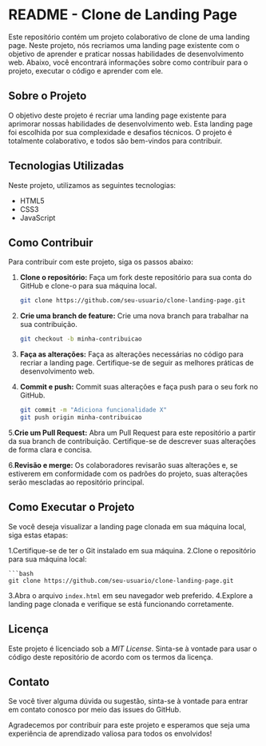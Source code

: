 # README - Clone de Landing Page

Este repositório contém um projeto colaborativo de clone de uma landing page. Neste projeto, nós recriamos uma landing page existente com o objetivo de aprender e praticar nossas habilidades de desenvolvimento web. Abaixo, você encontrará informações sobre como contribuir para o projeto, executar o código e aprender com ele.

## Sobre o Projeto

O objetivo deste projeto é recriar uma landing page existente para aprimorar nossas habilidades de desenvolvimento web. Esta landing page foi escolhida por sua complexidade e desafios técnicos. O projeto é totalmente colaborativo, e todos são bem-vindos para contribuir.

## Tecnologias Utilizadas

Neste projeto, utilizamos as seguintes tecnologias:

- HTML5
- CSS3
- JavaScript

## Como Contribuir

Para contribuir com este projeto, siga os passos abaixo:

1. **Clone o repositório:** Faça um fork deste repositório para sua conta do GitHub e clone-o para sua máquina local.

   ```bash
   git clone https://github.com/seu-usuario/clone-landing-page.git

2. **Crie uma branch de feature:** Crie uma nova branch para trabalhar na sua contribuição.

   ```bash
   git checkout -b minha-contribuicao
   
3. **Faça as alterações:** Faça as alterações necessárias no código para recriar a landing page. Certifique-se de seguir as melhores práticas de desenvolvimento web.

4. **Commit e push:** Commit suas alterações e faça push para o seu fork no GitHub.

   ```bash
   git commit -m "Adiciona funcionalidade X"
   git push origin minha-contribuicao

5.**Crie um Pull Request:** Abra um Pull Request para este repositório a partir da sua branch de contribuição. Certifique-se de descrever suas alterações de forma clara e concisa.

6.**Revisão e merge:** Os colaboradores revisarão suas alterações e, se estiverem em conformidade com os padrões do projeto, suas alterações serão mescladas ao repositório principal.

## Como Executar o Projeto

Se você deseja visualizar a landing page clonada em sua máquina local, siga estas etapas:

1.Certifique-se de ter o Git instalado em sua máquina.
2.Clone o repositório para sua máquina local:

    ```bash
    git clone https://github.com/seu-usuario/clone-landing-page.git

3.Abra o arquivo `index.html` em seu navegador web preferido.
4.Explore a landing page clonada e verifique se está funcionando corretamente.

## Licença

Este projeto é licenciado sob a _MIT License_. Sinta-se à vontade para usar o código deste repositório de acordo com os termos da licença.

## Contato

Se você tiver alguma dúvida ou sugestão, sinta-se à vontade para entrar em contato conosco por meio das issues do GitHub.

Agradecemos por contribuir para este projeto e esperamos que seja uma experiência de aprendizado valiosa para todos os envolvidos!
